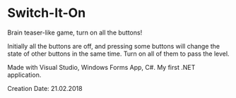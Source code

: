 # Switch-It-On
Brain teaser-like game, turn on all the buttons!

Initially all the buttons are off, and pressing some buttons will change the state of other buttons in the same time. Turn on all of them to pass the level. 

Made with Visual Studio, Windows Forms App, C#. My first .NET application.

Creation Date: 21.02.2018 
